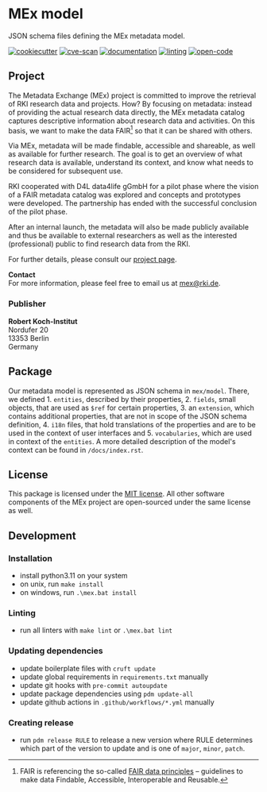 # MEx model

JSON schema files defining the MEx metadata model.

[![cookiecutter](https://github.com/robert-koch-institut/mex-model/actions/workflows/cookiecutter.yml/badge.svg)](https://github.com/robert-koch-institut/mex-template)
[![cve-scan](https://github.com/robert-koch-institut/mex-model/actions/workflows/cve-scan.yml/badge.svg)](https://github.com/robert-koch-institut/mex-model/actions/workflows/cve-scan.yml)
[![documentation](https://github.com/robert-koch-institut/mex-model/actions/workflows/documentation.yml/badge.svg)](https://robert-koch-institut.github.io/mex-model)
[![linting](https://github.com/robert-koch-institut/mex-model/actions/workflows/linting.yml/badge.svg)](https://github.com/robert-koch-institut/mex-model/actions/workflows/linting.yml)
[![open-code](https://github.com/robert-koch-institut/mex-model/actions/workflows/open-code.yml/badge.svg)](https://gitlab.opencode.de/robert-koch-institut/mex/mex-model)

## Project

The Metadata Exchange (MEx) project is committed to improve the retrieval of RKI
research data and projects. How? By focusing on metadata: instead of providing the
actual research data directly, the MEx metadata catalog captures descriptive information
about research data and activities. On this basis, we want to make the data FAIR[^1] so
that it can be shared with others.

Via MEx, metadata will be made findable, accessible and shareable, as well as available
for further research. The goal is to get an overview of what research data is available,
understand its context, and know what needs to be considered for subsequent use.

RKI cooperated with D4L data4life gGmbH for a pilot phase where the vision of a
FAIR metadata catalog was explored and concepts and prototypes were developed.
The partnership has ended with the successful conclusion of the pilot phase.

After an internal launch, the metadata will also be made publicly available and thus be
available to external researchers as well as the interested (professional) public to
find research data from the RKI.

For further details, please consult our
[project page](https://www.rki.de/DE/Aktuelles/Publikationen/Forschungsdaten/MEx/metadata-exchange-plattform-mex-node.html).

[^1]: FAIR is referencing the so-called
[FAIR data principles](https://www.go-fair.org/fair-principles/) – guidelines to make
data Findable, Accessible, Interoperable and Reusable.

**Contact** \
For more information, please feel free to email us at [mex@rki.de](mailto:mex@rki.de).

### Publisher

**Robert Koch-Institut** \
Nordufer 20 \
13353 Berlin \
Germany

## Package

Our metadata model is represented as JSON schema in `mex/model`. There, we defined 1.
`entities`, described by their properties, 2. `fields`, small objects, that are used as
`$ref` for certain properties, 3. an `extension`, which contains additional properties,
that are not in scope of the JSON schema definition, 4. `i18n` files, that hold
translations of the properties and are to be used in the context of user interfaces and
5. `vocabularies`, which are used in context of the `entities`. A more detailed
description of the model's context can be found in `/docs/index.rst`.

## License

This package is licensed under the [MIT license](/LICENSE). All other software
components of the MEx project are open-sourced under the same license as well.

## Development

### Installation

- install python3.11 on your system
- on unix, run `make install`
- on windows, run `.\mex.bat install`

### Linting

- run all linters with `make lint` or `.\mex.bat lint`

### Updating dependencies

- update boilerplate files with `cruft update`
- update global requirements in `requirements.txt` manually
- update git hooks with `pre-commit autoupdate`
- update package dependencies using `pdm update-all`
- update github actions in `.github/workflows/*.yml` manually

### Creating release

- run `pdm release RULE` to release a new version where RULE determines which part of
  the version to update and is one of `major`, `minor`, `patch`.
